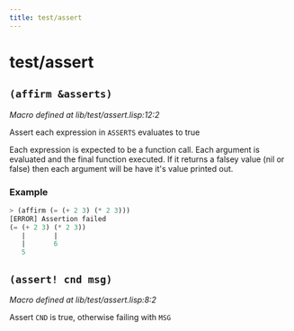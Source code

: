 ```yaml
---
title: test/assert
---
```

# test/assert
## `(affirm &asserts)`
*Macro defined at lib/test/assert.lisp:12:2*

Assert each expression in `ASSERTS` evaluates to true

Each expression is expected to be a function call. Each argument is
evaluated and the final function executed. If it returns a falsey
value (nil or false) then each argument will be have it's value
printed out.

### Example
```cl
> (affirm (= (+ 2 3) (* 2 3)))
[ERROR] Assertion failed
(= (+ 2 3) (* 2 3))
   |       |
   |       6
   5
```

## `(assert! cnd msg)`
*Macro defined at lib/test/assert.lisp:8:2*

Assert `CND` is true, otherwise failing with `MSG`

